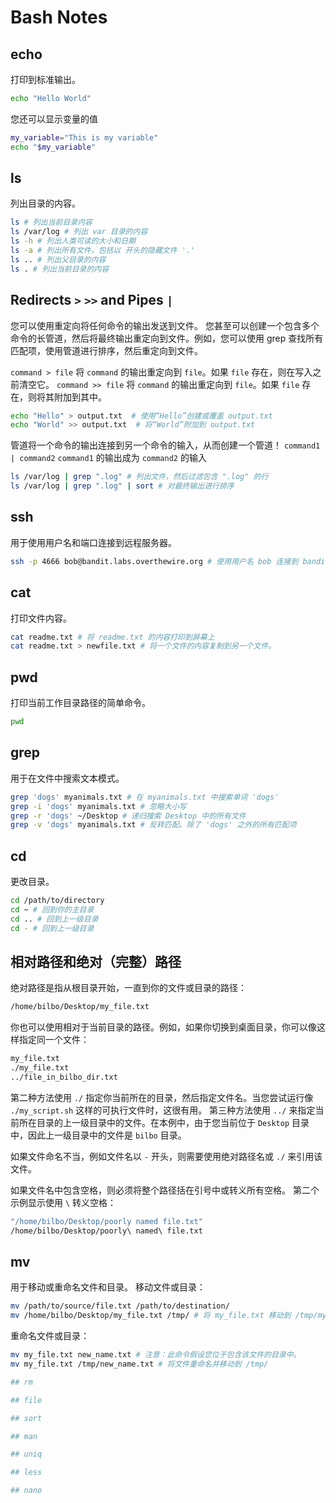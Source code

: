 # Bash Notes
## echo
打印到标准输出。  
```bash
echo "Hello World"
```
您还可以显示变量的值
```bash
my_variable="This is my variable"
echo "$my_variable"
```

## ls
列出目录的内容。  
```bash
ls # 列出当前目录内容
ls /var/log # 列出 var 目录的内容
ls -h # 列出人类可读的大小和日期
ls -a # 列出所有文件，包括以 开头的隐藏文件 '.'
ls .. # 列出父目录的内容
ls . # 列出当前目录的内容
```

## Redirects `>` `>>` and Pipes `|`
您可以使用重定向将任何命令的输出发送到文件。
您甚至可以创建一个包含多个命令的长管道，然后将最终输出重定向到文件。例如，您可以使用 grep 查找所有匹配项，使用管道进行排序，然后重定向到文件。  

`command > file` 将 `command` 的输出重定向到 `file`。如果 `file` 存在，则在写入之前清空它。
`command >> file` 将 `command` 的输出重定向到 `file`。如果 `file` 存在，则将其附加到其中。
```bash
echo "Hello" > output.txt  # 使用“Hello”创建或覆盖 output.txt
echo "World" >> output.txt  # 将“World”附加到 output.txt
```
管道将一个命令的输出连接到另一个命令的输入，从而创建一个管道！
`command1 | command2` `command1` 的输出成为 `command2` 的输入
```bash
ls /var/log | grep ".log" # 列出文件，然后过滤包含 ".log" 的行
ls /var/log | grep ".log" | sort # 对最终输出进行排序
```

## ssh
用于使用用户名和端口连接到远程服务器。
```bash
ssh -p 4666 bob@bandit.labs.overthewire.org # 使用用户名 bob 连接到 bandit.labs.overthewire.org 服务器的 4666 端口
```

## cat
打印文件内容。
```bash
cat readme.txt # 将 readme.txt 的内容打印到屏幕上
cat readme.txt > newfile.txt # 将一个文件的内容复制到另一个文件。
```

## pwd
打印当前工作目录路径的简单命令。
```bash
pwd
```

## grep
用于在文件中搜索文本模式。
```bash
grep 'dogs' myanimals.txt # 在 myanimals.txt 中搜索单词 'dogs'
grep -i 'dogs' myanimals.txt # 忽略大小写
grep -r 'dogs' ~/Desktop # 递归搜索 Desktop 中的所有文件
grep -v 'dogs' myanimals.txt # 反转匹配。除了 'dogs' 之外的所有匹配项
```

## cd
更改目录。
```bash
cd /path/to/directory
cd ~ # 回到你的主目录
cd .. # 回到上一级目录
cd - # 回到上一级目录
```

## 相对路径和绝对（完整）路径
绝对路径是指从根目录开始，一直到你的文件或目录的路径：
```bash
/home/bilbo/Desktop/my_file.txt
```
你也可以使用相对于当前目录的路径。例如，如果你切换到桌面目录，你可以像这样指定同一个文件：
```bash
my_file.txt
./my_file.txt
../file_in_bilbo_dir.txt
```
第二种方法使用 `./` 指定你当前所在的目录，然后指定文件名。当您尝试运行像 `./my_script.sh` 这样的可执行文件时，这很有用。
第三种方法使用 `../` 来指定当前所在目录的上一级目录中的文件。在本例中，由于您当前位于 `Desktop` 目录中，因此上一级目录中的文件是 `bilbo` 目录。

如果文件命名不当，例如文件名以 `-` 开头，则需要使用绝对路径名或 `./` 来引用该文件。

如果文件名中包含空格，则必须将整个路径括在引号中或转义所有空格。
第二个示例显示使用 `\` 转义空格：
```bash
"/home/bilbo/Desktop/poorly named file.txt"
/home/bilbo/Desktop/poorly\ named\ file.txt
```

## mv
用于移动或重命名文件和目录。
移动文件或目录：
```bash
mv /path/to/source/file.txt /path/to/destination/
mv /home/bilbo/Desktop/my_file.txt /tmp/ # 将 my_file.txt 移动到 /tmp/my_file.txt
```
重命名文件或目录：
```bash
mv my_file.txt new_name.txt # 注意：此命令假设您位于包含该文件的目录中。
mv my_file.txt /tmp/new_name.txt # 将文件重命名并移动到 /tmp/

## rm

## file

## sort

## man

## uniq

## less

## nano

